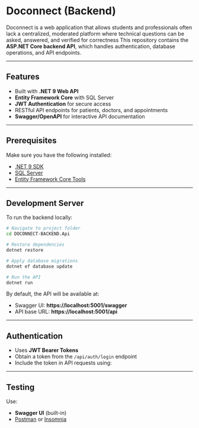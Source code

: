 # Doconnect (Backend)

Doconnect is a web application that allows students and professionals often lack a centralized, moderated platform where technical questions can be asked, answered, and verified for correctness
This repository contains the **ASP.NET Core backend API**, which handles authentication, database operations, and API endpoints.

------

## Features
- Built with **.NET 9 Web API**
- **Entity Framework Core** with SQL Server
- **JWT Authentication** for secure access
- RESTful API endpoints for patients, doctors, and appointments
- **Swagger/OpenAPI** for interactive API documentation

-------

##  Prerequisites
Make sure you have the following installed:
- [.NET 9 SDK](https://dotnet.microsoft.com/en-us/download/dotnet/9.0)
- [SQL Server](https://www.microsoft.com/en-us/sql-server)
- [Entity Framework Core Tools](https://learn.microsoft.com/en-us/ef/core/cli/dotnet)

---

## Development Server
To run the backend locally:

```bash
# Navigate to project folder
cd DOCONNECT-BACKEND.Api

# Restore dependencies
dotnet restore

# Apply database migrations
dotnet ef database update

# Run the API
dotnet run
```

By default, the API will be available at:

- Swagger UI: **https://localhost:5001/swagger**  
- API base URL: **https://localhost:5001/api**

---

## Authentication
- Uses **JWT Bearer Tokens**
- Obtain a token from the `/api/auth/login` endpoint
- Include the token in API requests using:

--------

## Testing
Use:
- **Swagger UI** (built-in)
- [Postman](https://www.postman.com/) or [Insomnia](https://insomnia.rest/)

